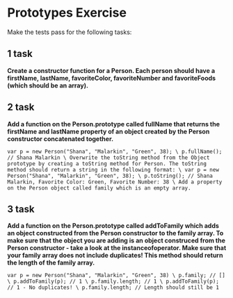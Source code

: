# Prototypes Exercise

Make the tests pass for the following tasks:

## 1 task

**Create a constructor function for a Person. Each person should have a firstName, lastName, favoriteColor, favoriteNumber and favoriteFoods (which should be an array).**

## 2 task

**Add a function on the Person.prototype called fullName that returns the firstName and lastName property of an object created by the Person constructor concatenated together.**

`var p = new Person("Shana", "Malarkin", "Green", 38); \
p.fullName(); // Shana Malarkin \
Overwrite the toString method from the Object prototype by creating a toString method for Person. The toString method should return a string in the following format: \
var p = new Person("Shana", "Malarkin", "Green", 38); \
p.toString(); // Shana Malarkin, Favorite Color: Green, Favorite Number: 38 \
Add a property on the Person object called family which is an empty array. `

## 3 task

**Add a function on the Person.prototype called addToFamily which adds an object constructed from the Person constructor to the family array. To make sure that the object you are adding is an object construced from the Person constructor - take a look at the instanceofoperator. Make sure that your family array does not include duplicates! This method should return the length of the family array.**

`var p = new Person("Shana", "Malarkin", "Green", 38) \
p.family; // [] \
p.addToFamily(p); // 1 \
p.family.length; // 1 \
p.addToFamily(p); // 1 - No duplicates! \
p.family.length; // Length should still be 1
`
